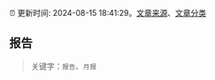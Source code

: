 :alarm_clock: 更新时间: 2024-08-15 18:41:29。[文章来源](/README.md)、[文章分类](/TAGS.md)

## 报告


> 关键字：`报告`、`月报`



